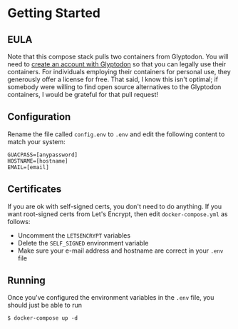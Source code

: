 # Getting Started

## EULA

Note that this compose stack pulls two containers from Glyptodon. You will need to [create an account with Glyptodon](https://glyp.to) so that you can legally use their containers. For individuals employing their containers for personal use, they generously offer a license for free. That said, I know this isn't optimal; if somebody were willing to find open source alternatives to the Glyptodon containers, I would be grateful for that pull request!

## Configuration

Rename the file called `config.env` to `.env` and edit the following content to match your system:

```
GUACPASS=[anypassword]
HOSTNAME=[hostname]
EMAIL=[email]
```

## Certificates

If you are ok with self-signed certs, you don't need to do anything. If you want root-signed certs from Let's Encrypt, then edit `docker-compose.yml` as follows:
- Uncomment the `LETSENCRYPT` variables
- Delete the `SELF_SIGNED` environment variable
- Make sure your e-mail address and hostname are correct in your `.env` file

## Running

Once you've configured the environment variables in the `.env` file, you should just be able to run

```
$ docker-compose up -d
```

